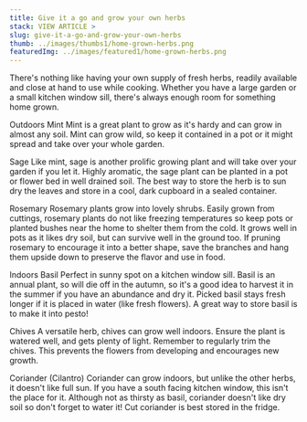 ```yaml
---
title: Give it a go and grow your own herbs
stack: VIEW ARTICLE >
slug: give-it-a-go-and-grow-your-own-herbs
thumb: ../images/thumbs1/home-grown-herbs.png
featuredImg: ../images/featured1/home-grown-herbs.png
---
```


There's nothing like having your own supply of fresh herbs, readily available and close at hand to use while cooking. Whether you have a large garden or a small kitchen window sill, there's always enough room for something home grown.

Outdoors
Mint
Mint is a great plant to grow as it's hardy and can grow in almost any soil. Mint can grow wild, so keep it contained in a pot or it might spread and take over your whole garden.

Sage
Like mint, sage is another prolific growing plant and will take over your garden if you let it. Highly aromatic, the sage plant can be planted in a pot or flower bed in well drained soil. The best way to store the herb is to sun dry the leaves and store in a cool, dark cupboard in a sealed container.

Rosemary
Rosemary plants grow into lovely shrubs. Easily grown from cuttings, rosemary plants do not like freezing temperatures so keep pots or planted bushes near the home to shelter them from the cold. It grows well in pots as it likes dry soil, but can survive well in the ground too. If pruning rosemary to encourage it into a better shape, save the branches and hang them upside down to preserve the flavor and use in food.

Indoors
Basil
Perfect in sunny spot on a kitchen window sill. Basil is an annual plant, so will die off in the autumn, so it's a good idea to harvest it in the summer if you have an abundance and dry it. Picked basil stays fresh longer if it is placed in water (like fresh flowers). A great way to store basil is to make it into pesto!

Chives
A versatile herb, chives can grow well indoors. Ensure the plant is watered well, and gets plenty of light. Remember to regularly trim the chives. This prevents the flowers from developing and encourages new growth.

Coriander (Cilantro)
Coriander can grow indoors, but unlike the other herbs, it doesn't like full sun. If you have a south facing kitchen window, this isn't the place for it. Although not as thirsty as basil, coriander doesn't like dry soil so don't forget to water it! Cut coriander is best stored in the fridge.